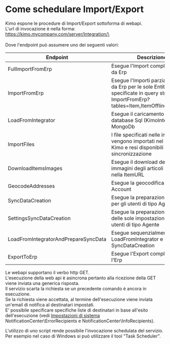 # Come schedulare Import/Export

Kimo espone le procedure di Import/Export sottoforma di webapi.\
L'url di invocazione è nella forma:\
https://kimo.mycompany.com/server/Integration/\<endpoint>\
\
Dove l'endpoint può assumere uno dei seguenti valori:

| Endpoint                             | Descrizione                                                                                                                                    |
| ------------------------------------ | ---------------------------------------------------------------------------------------------------------------------------------------------- |
| FullImportFromErp                    | Esegue l'Import completa dei dati da Erp                                                                                                       |
| ImportFromErp                        | Esegue l'Importi parziale dei dati da Erp per le sole Entità specificate in query string Es. ImportFromErp?tables=Item,ItemOfflineAvailability |
| LoadFromIntegrator                   | Esegue il caricamento dati da database Sql (KimoIntegrator) a MongoDb                                                                          |
| ImportFiles                          | I file specificati nelle impostazioni vengono importati nel server di Kimo e resi disponibili per la sincronizzazione                          |
| DownloadItemsImages                  | Esegue il download delle immagini degli articoli presenti nella ItemURL                                                                        |
| GeocodeAddresses                     | Esegue la geocodifica di tutti gli Account                                                                                                     |
| SyncDataCreation                     | Esegue la preparazione dei dati per gli utenti di tipo Agente                                                                                  |
| SettingsSyncDataCreation             | Esegue la preparazione dei dati, delle sole impostazioni,  per gli utenti di tipo Agente                                                       |
| LoadFromIntegratorAndPrepareSyncData | Esegue sequenzialmente LoadFromIntegrator e SyncDataCreation                                                                                   |
| ExportToErp                          | Esegue l'Export completa verso l'Erp                                                                                                           |

Le webapi supportano il verbo http GET.\
L'esecuzione della web api è asincrona pertanto alla ricezione della GET viene inviata una generica risposta.\
Il servizio scarta la richiesta se un precedente comando è ancora in esecuzione.\
Se la richiesta viene accettata, al termine dell'esecuzione  viene inviata un'email di notifica al destinatari impostati. \
E' possibile specificare specifiche liste di destinatari in base all'esito dell'esecuzione (vedi [Impostazioni di sistema](../impostazioni/impostazioni-di-sistema.md) NotificationCenter\ErrorRecipients e NotificationCenter\InfoRecipients).

L'utilizzo di uno script rende possibile l'invocazione schedulata del servizio.\
Per esempio nel caso di Windows si può utilizzare il tool "Task Scheduler".&#x20;
